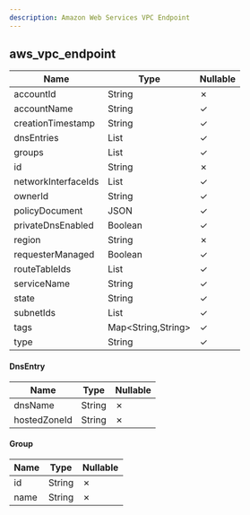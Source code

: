 ```yaml
---
description: Amazon Web Services VPC Endpoint
---
```

aws_vpc_endpoint
----------------

| **Name**            | **Type**           | **Nullable** |
| ------------------- | ------------------ | ------------ |
| accountId           | String             | &cross;      |
| accountName         | String             | &check;      |
| creationTimestamp   | String             | &check;      |
| dnsEntries          | List<DnsEntry>     | &check;      |
| groups              | List<Group>        | &check;      |
| id                  | String             | &cross;      |
| networkInterfaceIds | List<String>       | &check;      |
| ownerId             | String             | &check;      |
| policyDocument      | JSON               | &check;      |
| privateDnsEnabled   | Boolean            | &check;      |
| region              | String             | &cross;      |
| requesterManaged    | Boolean            | &check;      |
| routeTableIds       | List<String>       | &check;      |
| serviceName         | String             | &check;      |
| state               | String             | &check;      |
| subnetIds           | List<String>       | &check;      |
| tags                | Map<String,String> | &check;      |
| type                | String             | &check;      |

#### DnsEntry
| **Name**     | **Type** | **Nullable** |
| ------------ | -------- | ------------ |
| dnsName      | String   | &cross;      |
| hostedZoneId | String   | &cross;      |

#### Group
| **Name** | **Type** | **Nullable** |
| -------- | -------- | ------------ |
| id       | String   | &cross;      |
| name     | String   | &cross;      |
